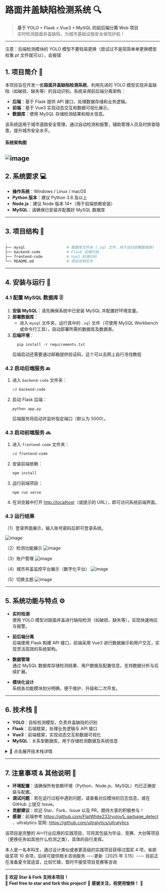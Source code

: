 # 路面井盖缺陷检测系统 🔍

> **基于 YOLO + Flask + Vue3 + MySQL 的前后端分离 Web 项目**  
> 实时检测路面井盖缺陷，为城市基础设施安全保驾护航！

---

注意：后端检测模块的 YOLO 模型不要轻易更换（尝试过不是简简单单更换模型权重.pt 文件就可以），会报错

## 1. 项目简介 🎯

本项目旨在开发一套**路面井盖缺陷检测系统**，利用先进的 YOLO 模型实现井盖缺陷（如破损、缺失等）的自动识别。系统采用前后端分离架构：

- **后端**：基于 Flask 提供 API 接口，处理数据存储和业务逻辑。
- **前端**：基于 Vue3 实现动态交互和数据可视化展示。
- **数据库**：使用 MySQL 存储检测结果和相关信息。

该系统适用于城市道路安全管理，通过自动检测和报警，辅助管理人员及时排查隐患，提升城市安全水平。

#### 系统架构图

## ![image](img/image0.png)

## 2. 系统要求 💻

- **操作系统**：Windows / Linux / macOS
- **Python 版本**：建议 Python 3.8 及以上
- **Node.js**：建议 Node 版本 14+（用于前端依赖安装）
- **MySQL**：请确保已安装并配置好 MySQL 数据库

---

## 3. 项目结构 📂

```bash
.
├── mysql                   # 数据库文件夹 (.sql 文件，用于自动部署数据库)
├── backend-code            # Flask 后端代码
├── frontend-code           # Vue3 前端代码
└── README.md               # 项目说明文件
```

---

## 4. 安装与运行 🚀

### 4.1 配置 MySQL 数据库 🗄️

1. **安装 MySQL**：请先确保系统中已安装 MySQL 并配置好环境变量。
2. **部署数据库**：
   - 进入 `mysql` 文件夹，运行其中的 `.sql` 文件（可使用 MySQL Workbench 或命令行工具），自动部署所需的数据库及数据表。
3. **后端环境**：
   ```
     pip install -r requirements.txt
   ```
   后端启动还需要通过邮箱提供验证码，这个可以去网上自行寻找教程

### 4.2 启动后端服务 🔙

1. 进入 `backend-code` 文件夹：
   ```bash
   cd backend-code
   ```
2. 启动 Flask 后端：
   ```bash
   python app.py
   ```
   后端服务将启动并监听指定端口（默认为 5000）。

### 4.3 启动前端服务 🔜

1. 进入 `frontend-code` 文件夹：
   ```bash
   cd frontend-code
   ```
2. 安装前端依赖：
   ```bash
   npm install
   ```
3. 运行前端项目：
   ```bash
   npm run serve
   ```
4. 在浏览器中打开 [http://localhost](http://localhost)（或提示的 URL），即可访问系统前端界面。

### 4.3 运行结果

（1）登录界面展示，输入账号密码后即可登录系统。

![image](img/image2.png)

（2）检测功能展示
![image](img/image3.png)

（3）账户管理
![image](img/image4.png)

（4）城市井盖监控平台展示（数字化平台）
![image](img/image5.png)

（5）切换主题
![image](img/image6.png)

---

## 5. 系统功能与特点 ⚙️

- **实时检测**  
  使用 YOLO 模型对路面井盖进行缺陷检测（如破损、缺失等），实现快速响应与报警。

- **前后端分离**  
  后端使用 Flask 构建 API 接口，前端采用 Vue3 进行数据展示和用户交互，实现灵活高效的系统架构。

- **数据管理**  
  通过 MySQL 数据库存储检测结果、用户数据及配置信息，支持数据分析与后续扩展。

- **模块化设计**  
  系统各功能模块划分明确，便于维护、升级和二次开发。

---

## 6. 技术栈 🔧

- **YOLO**：目标检测模型，负责井盖缺陷的识别
- **Flask**：后端框架，处理业务逻辑与 API 接口
- **Vue3**：前端框架，实现动态交互和数据可视化
- **MySQL**：关系型数据库，用于存储检测数据及系统信息

<details>  
  <summary>📌 点击展开技术栈详情</summary>

### 深度学习与后端

- **YOLOv5 🚀**  
  高效、准确的目标检测算法，可实时识别图像和视频中的各类对象，为井盖缺陷检测提供坚实基础。

- **PyTorch**  
  深度学习框架，提供灵活的模型构建和调试能力，是实现复杂模型训练的不二选择。

- **OpenCV**  
  功能强大的计算机视觉库，支持丰富的图像和视频处理操作，助力高效预处理和后期数据分析。

- **Flask**  
  轻量级的 Python Web 框架，用于构建后端 API 和处理业务逻辑，便于前后端分离开发。

- **Werkzeug**  
  Flask 的核心 WSGI 工具集，确保请求与响应处理的高效稳定。

- **SQLAlchemy**  
  强大的 ORM 框架，简化数据库操作，支持灵活的 SQL 构建和数据库连接池管理，提升数据操作效率。

- **Flask-Migrate**  
  数据库迁移工具，帮助开发者轻松管理数据库结构变更，确保版本升级的平滑过渡。

- **Flask-JWT-Extended**  
  基于 JSON Web Token 的认证和授权工具，提供安全、高效的用户身份验证机制。

- **Flask-WTF**  
  提供表单生成与验证功能，简化前端数据交互的开发流程，提升用户体验。

- **Flask-Mail**  
  实现电子邮件发送与验证功能，支持用户通知、注册及密码重置等流程。

- **PyMySQL**  
  纯 Python 编写的 MySQL 数据库驱动，确保后端与数据库间的高效通信。

- **MySQL 8**  
  先进的关系型数据库管理系统，支持全文索引、多源复制和强大的 JSON 数据处理，满足大规模数据存储需求。

- **Docker**  
  轻量级虚拟化技术，简化应用部署和环境管理，确保开发、测试、生产环境的一致性。

---

### 前端

- **Vue3 + script setup**  
  采用最新组合式 API 构建清晰、高效的组件逻辑，极大提升开发体验与代码可维护性。

- **Element Plus**  
  Vue3 的现代化 UI 组件库，提供丰富的界面元素，帮助快速搭建精美、统一的前端界面。

- **Pinia**  
  类型安全且易于预测的状态管理工具，替代 Vuex，实现前端状态的高效管理与调试。

- **Vite**  
  新一代前端构建工具，提供极速热更新和优化的打包速度，显著提升开发效率。

- **Vue Router**  
  高效的前端路由管理工具，支持单页面应用（SPA）的流畅页面切换。

- **TypeScript**  
  JavaScript 的超集，通过静态类型检查提高代码质量和开发效率，减少运行时错误。

- **PNPM**  
  高效的包管理工具，优化依赖安装，节省磁盘空间，加速项目构建过程。

- **Scss & CSS 变量**  
  使用 Scss 结合 CSS 变量管理项目样式，实现灵活统一的布局和配色控制。

- **UnoCSS**  
  高性能即时原子化 CSS 引擎，支持灵活自定义样式，满足快速开发需求。

- **ESLint & Prettier**  
  分别用于代码校验和格式化，确保整个项目的代码风格统一、规范，提升代码质量。

- **Axios**  
  简洁高效的 HTTP 客户端，负责前后端数据交互，支持各种网络请求操作。

- **兼容移动端**  
  前端布局设计充分考虑移动设备分辨率，确保在各平台下均有出色的用户体验。

</details>

---

## 7. 注意事项 & 其他说明 📌

- **环境配置**：请确保所有依赖环境（Python、Node.js、MySQL）均已正确安装与配置。
- **调试问题**：若在运行过程中遇到问题，请查看对应模块的日志信息，或在 GitHub 上提交 Issue。
- **贡献建议**：欢迎 Star、Fork、Issue 以及 PR，期待大家的积极参与！
- **感谢**：前端参考 https://github.com/FlatWhite233/yolov5_garbage_detect 、ultralytics 官网: https://github.com/ultralytics/ultralytics

该项目是完整的 AI+行业应用的实践项目，可将其包装为毕设、竞赛、大创等项目（更换任务如其他什么检测之类），具体的自行发挥。

本人是一名本科生，通过设计类似或者更高级的实践项目获得过国奖 4 项，省部级奖项 10 余项，后续可提供相关咨询服务
----更新（2025 年 3.15）----
目前正在准备夏令营适宜，比较忙碌，暂时不接受项目竞赛等咨询

---

🚀 **欢迎 Star & Fork 支持本项目！**  
🚀 **Feel free to star and fork this project!**
💖 **感谢关注，祝使用愉快！** 💖
